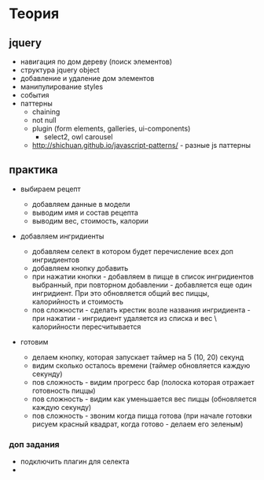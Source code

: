 # Теория
## jquery
* навигация по дом дереву (поиск элементов)
* структура jquery object
* добавление и удаление дом элементов
* манипулирование styles
* события 
* паттерны
  * chaining
  * not null
  * plugin (form elements, galleries, ui-components)
    * select2, owl carousel
  * http://shichuan.github.io/javascript-patterns/ - разные js паттерны


## практика
* выбираем рецепт
    * добавляем данные в модели
    * выводим имя и состав рецепта
    * выводим вес, стоимость, калории
* добавляем ингридиенты
  * добавляем селект в котором будет перечисление всех доп ингридиентов
  * добавляем кнопку добавить
  * при нажатии кнопки - добавляем в пицце в список ингридиентов выбранный, при повторном добавлении - добавляется еще один ингридиент. При это обновляется общий вес пиццы, калорийность и стоимость
  * пов сложности - сделать крестик возле названия ингридиента - при нажатии - ингридиент удаляется из списка и вес \ калорийности пересчитывается
  
* готовим
  * делаем кнопку, которая запускает таймер на 5 (10, 20) секунд
  * видим сколько осталось времени (таймер обновляется каждую секунду)
  * пов сложность - видим прогресс бар (полоска которая отражает готовность пиццы)
  * пов сложность - видим как уменьшается вес пиццы (обновляется каждую секунду)
  * пов сложность - звоним когда пицца готова (при начале готовки рисуем красный квадрат, когда готово - делаем его зеленым)

### доп задания
* подключить плагин для селекта
* 
